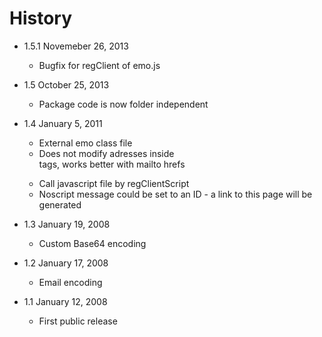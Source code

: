 History
================================================================================

- 1.5.1 Novemeber 26, 2013
    - Bugfix for regClient of emo.js

- 1.5 October 25, 2013
    - Package code is now folder independent

- 1.4 January 5, 2011
    - External emo class file
    - Does not modify adresses inside <form> tags, works better with mailto hrefs
    - Call javascript file by regClientScript
    - Noscript message could be set to an ID - a link to this page will be generated

- 1.3 January 19, 2008
    - Custom Base64 encoding

- 1.2 January 17, 2008
    - Email encoding

- 1.1 January 12, 2008
    - First public release
